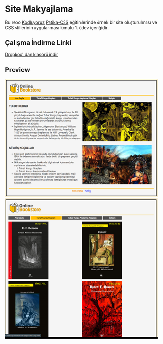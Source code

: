# Site Makyajlama

Bu repo [Kodluyoruz](https://www.kodluyoruz.org) [Patika-CSS](https://app.patika.dev/courses/css/) eğitimlerinde örnek bir site oluşturulması ve CSS stillerinin uygulanması konulu 1. ödev içeriğidir.

## Çalışma İndirme Linki

[Dropbox' dan klasörü indir](https://www.dropbox.com/sh/4agoaa15dbbobwx/AACg1gWsS13YWXKQVJMtB0yDa?dl=0)

## Preview

![echo-emrealper](media/brand-files/echo-emrealper-css-odev-first-preview.png)
![echo-emrealper](media/brand-files/echo-emrealper-css-odev-first-preview-2.png)
